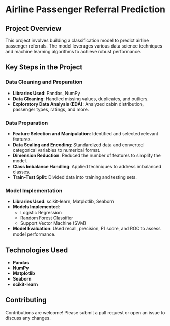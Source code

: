 
# Airline Passenger Referral Prediction

## Project Overview

This project involves building a classification model to predict airline passenger referrals. The model leverages various data science techniques and machine learning algorithms to achieve robust performance.

## Key Steps in the Project

### Data Cleaning and Preparation

- **Libraries Used**: Pandas, NumPy
- **Data Cleaning**: Handled missing values, duplicates, and outliers.
- **Exploratory Data Analysis (EDA)**: Analyzed cabin distribution, passenger types, ratings, and more.

### Data Preparation

- **Feature Selection and Manipulation**: Identified and selected relevant features.
- **Data Scaling and Encoding**: Standardized data and converted categorical variables to numerical format.
- **Dimension Reduction**: Reduced the number of features to simplify the model.
- **Class Imbalance Handling**: Applied techniques to address imbalanced classes.
- **Train-Test Split**: Divided data into training and testing sets.

### Model Implementation

- **Libraries Used**: scikit-learn, Matplotlib, Seaborn
- **Models Implemented**:
  - Logistic Regression
  - Random Forest Classifier
  - Support Vector Machine (SVM)
- **Model Evaluation**: Used recall, precision, F1 score, and ROC to assess model performance.

## Technologies Used

- **Pandas**
- **NumPy**
- **Matplotlib**
- **Seaborn**
- **scikit-learn**

## Contributing

Contributions are welcome! Please submit a pull request or open an issue to discuss any changes.

